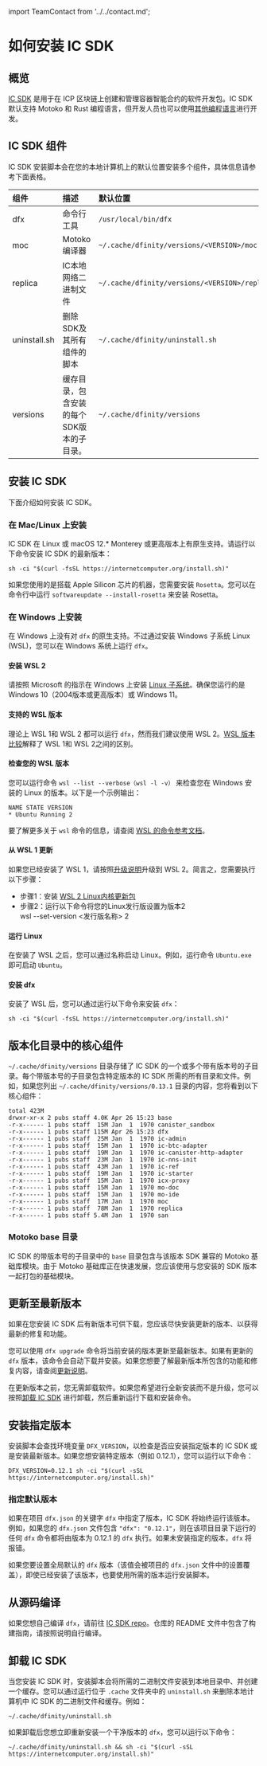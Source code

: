 import TeamContact from '../../contact.md';

# 如何安装 IC SDK

## 概览

[IC SDK](https://github.com/dfinity/sdk) 是用于在 ICP 区块链上创建和管理容器智能合约的软件开发包。IC SDK 默认支持 Motoko 和 Rust 编程语言，但开发人员也可以使用[其他编程语言](https://internetcomputer.org/docs/current/developer-docs/backend/choosing-language)进行开发。

## IC SDK 组件

IC SDK 安装脚本会在您的本地计算机上的默认位置安装多个组件，具体信息请参考下面表格。

|组件         |描述                                   |默认位置                                     |
|:------------|:-------------------------------------|:--------------------------------------------|
|dfx          | 命令行工具                            | `/usr/local/bin/dfx`                        |
|moc          | Motoko编译器                          |`~/.cache/dfinity/versions/<VERSION>/moc`    |
|replica      | IC本地网络二进制文件                   |`~/.cache/dfinity/versions/<VERSION>/replica`|
|uninstall.sh | 删除SDK及其所有组件的脚本              | `~/.cache/dfinity/uninstall.sh`             |
|versions     | 缓存目录，包含安装的每个SDK版本的子目录。| `~/.cache/dfinity/versions`                 |

## 安装 IC SDK

下面介绍如何安装 IC SDK。

### 在 Mac/Linux 上安装

IC SDK 在 Linux 或 macOS 12.* Monterey 或更高版本上有原生支持。请运行以下命令安装 IC SDK 的最新版本：

```
sh -ci "$(curl -fsSL https://internetcomputer.org/install.sh)"
```

如果您使用的是搭载 Apple Silicon 芯片的机器，您需要安装 `Rosetta`。您可以在命令行中运行 `softwareupdate --install-rosetta` 来安装 Rosetta。

### 在 Windows 上安装

在 Windows 上没有对 `dfx` 的原生支持。不过通过安装 Windows 子系统 Linux (WSL)，您可以在 Windows 系统上运行 `dfx`。

#### 安装 WSL 2

请按照 Microsoft 的指示在 Windows 上安装 [Linux 子系统](https://learn.microsoft.com/en-us/windows/wsl/install)。确保您运行的是 Windows 10（2004版本或更高版本）或 Windows 11。

#### 支持的 WSL 版本

理论上 WSL 1和 WSL 2 都可以运行 `dfx`，然而我们建议使用 WSL 2。[WSL 版本比较](https://learn.microsoft.com/en-us/windows/wsl/compare-versions)解释了 WSL 1和 WSL 2之间的区别。

#### 检查您的 WSL 版本

您可以运行命令 `wsl --list --verbose（wsl -l -v）` 来检查您在 Windows 安装的 Linux 的版本。以下是一个示例输出：
```
NAME STATE VERSION
* Ubuntu Running 2
```

要了解更多关于 `wsl` 命令的信息，请查阅 [WSL 的命令参考文档](https://learn.microsoft.com/en-us/windows/wsl/basic-commands)。

#### 从 WSL 1 更新 

如果您已经安装了 WSL 1，请按照[升级说明](https://learn.microsoft.com/en-us/windows/wsl/install#upgrade-version-from-wsl-1-to-wsl-2)升级到 WSL 2。简言之，您需要执行以下步骤：

- 步骤1：安装 [WSL 2 Linux内核更新包](https://learn.microsoft.com/en-us/windows/wsl/install-manual#step-4---download-the-linux-kernel-update-package)
- 步骤2：运行以下命令将您的Linux发行版设置为版本2  
  wsl --set-version <发行版名称> 2

#### 运行 Linux

在安装了 WSL 之后，您可以通过名称启动 Linux。例如，运行命令 `Ubuntu.exe` 即可启动 `Ubuntu`。

#### 安装 dfx

安装了 WSL 后，您可以通过运行以下命令来安装 `dfx`：

```
sh -ci "$(curl -fsSL https://internetcomputer.org/install.sh)"
```

## 版本化目录中的核心组件

`~/.cache/dfinity/versions` 目录存储了 IC SDK 的一个或多个带有版本号的子目录。每个带版本号的子目录包含特定版本的 IC SDK 所需的所有目录和文件。例如，如果您列出 `~/.cache/dfinity/versions/0.13.1` 目录的内容，您将看到以下核心组件：

```
total 423M
drwxr-xr-x 2 pubs staff 4.0K Apr 26 15:23 base
-r-x------ 1 pubs staff  15M Jan  1  1970 canister_sandbox
-r-x------ 1 pubs staff 115M Apr 26 15:23 dfx
-r-x------ 1 pubs staff  25M Jan  1  1970 ic-admin
-r-x------ 1 pubs staff  15M Jan  1  1970 ic-btc-adapter
-r-x------ 1 pubs staff  19M Jan  1  1970 ic-canister-http-adapter
-r-x------ 1 pubs staff  23M Jan  1  1970 ic-nns-init
-r-x------ 1 pubs staff  43M Jan  1  1970 ic-ref
-r-x------ 1 pubs staff  19M Jan  1  1970 ic-starter
-r-x------ 1 pubs staff  15M Jan  1  1970 icx-proxy
-r-x------ 1 pubs staff  15M Jan  1  1970 mo-doc
-r-x------ 1 pubs staff  15M Jan  1  1970 mo-ide
-r-x------ 1 pubs staff  17M Jan  1  1970 moc
-r-x------ 1 pubs staff  78M Jan  1  1970 replica
-r-x------ 1 pubs staff 5.4M Jan  1  1970 san
```

### Motoko base 目录
IC SDK 的带版本号的子目录中的 `base` 目录包含与该版本 SDK 兼容的 Motoko 基础库模块。由于 Motoko 基础库正在快速发展，您应该使用与您安装的 SDK 版本一起打包的基础模块。

## 更新至最新版本

如果在您安装 IC SDK 后有新版本可供下载，您应该尽快安装更新的版本、以获得最新的修复和功能。

您可以使用 `dfx upgrade` 命令将当前安装的版本更新至最新版本。如果有更新的 `dfx` 版本，该命令会自动下载并安装。如果您想要了解最新版本所包含的功能和修复内容，请查阅[更新说明](https://internetcomputer.org/docs/current/other/updates/release-notes/)。

在更新版本之前，您无需卸载软件。如果您希望进行全新安装而不是升级，您可以按照[卸载 IC SDK](#卸载-ic-sdk) 进行卸载，然后重新运行下载和安装命令。

## 安装指定版本

安装脚本会查找环境变量 `DFX_VERSION`，以检查是否应安装指定版本的 IC SDK 或是安装最新版本。如果您想安装特定版本（例如 0.12.1），您可以运行以下命令：

```
DFX_VERSION=0.12.1 sh -ci "$(curl -sSL https://internetcomputer.org/install.sh)"
```

### 指定默认版本

如果在项目 `dfx.json` 的关键字 `dfx` 中指定了版本，IC SDK 将始终运行该版本。例如，如果您的 `dfx.json` 文件包含 `"dfx": "0.12.1"`，则在该项目目录下运行的任何 `dfx` 命令都将由版本为 0.12.1 的 `dfx` 执行。如果未安装指定的版本，`dfx` 将报错。

如果您要设置全局默认的 `dfx` 版本（该值会被项目的 `dfx.json` 文件中的设置覆盖），即使已经安装了该版本，也要使用所需的版本运行安装脚本。

## 从源码编译
如果您想自己编译 `dfx`，请前往 [IC SDK repo](https://github.com/dfinity/sdk)。仓库的 README 文件中包含了构建指南，请按照说明自行编译。

## 卸载 IC SDK
当您安装 IC SDK 时，安装脚本会将所需的二进制文件安装到本地目录中、并创建一个缓存。您可以通过运行位于 `.cache` 文件夹中的 `uninstall.sh` 来删除本地计算机中 IC SDK 的二进制文件和缓存。例如：

```
~/.cache/dfinity/uninstall.sh
```

如果卸载后您想立即重新安装一个干净版本的 `dfx`，您可以运行以下命令：

```
~/.cache/dfinity/uninstall.sh && sh -ci "$(curl -sSL https://internetcomputer.org/install.sh)"
```

<TeamContact />
